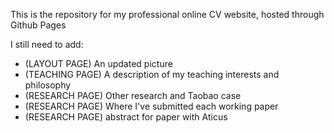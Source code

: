 This is the repository for my professional online CV website, hosted through Github Pages

I still need to add:
- (LAYOUT PAGE) An updated picture
- (TEACHING PAGE) A description of my teaching interests and philosophy
- (RESEARCH PAGE) Other research and Taobao case
- (RESEARCH PAGE) Where I've submitted each working paper
- (RESEARCH PAGE) abstract for paper with Aticus

